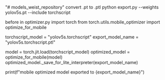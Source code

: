 "# models_weist_repository" 
convert .pt to .ptl
python export.py --weights yolov5s.pt --include torchscript

before in optimizer.py
import torch
from torch.utils.mobile_optimizer import optimize_for_mobile

torchscript_model = "yolov5s.torchscript"
export_model_name = "yolov5s.torchscript.ptl"

model = torch.jit.load(torchscript_model)
optimized_model = optimize_for_mobile(model)
optimized_model._save_for_lite_interpreter(export_model_name)

print(f"mobile optimized model exported to {export_model_name}")